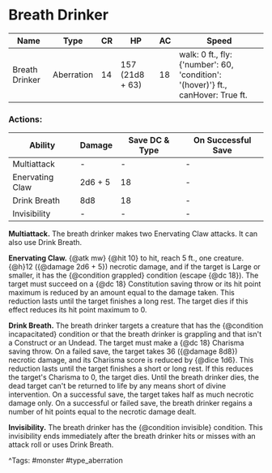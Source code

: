 # Breath Drinker

| Name | Type | CR | HP | AC | Speed |
|------|------|----|----|----|-------|
| Breath Drinker | Aberration | 14 | 157 (21d8 + 63) | 18 | walk: 0 ft., fly: {'number': 60, 'condition': '(hover)'} ft., canHover: True ft. |

### Actions:

| Ability | Damage | Save DC & Type | On Successful Save |
|---------|--------|----------------|--------------------|
| Multiattack | - | - | - |
| Enervating Claw | 2d6 + 5 | 18 | - |
| Drink Breath | 8d8 | 18 | - |
| Invisibility | - | - | - |


**Multiattack.** The breath drinker makes two Enervating Claw attacks. It can also use Drink Breath.

**Enervating Claw.** {@atk mw} {@hit 10} to hit, reach 5 ft., one creature. {@h}12 ({@damage 2d6 + 5}) necrotic damage, and if the target is Large or smaller, it has the {@condition grappled} condition (escape {@dc 18}). The target must succeed on a {@dc 18} Constitution saving throw or its hit point maximum is reduced by an amount equal to the damage taken. This reduction lasts until the target finishes a long rest. The target dies if this effect reduces its hit point maximum to 0.

**Drink Breath.** The breath drinker targets a creature that has the {@condition incapacitated} condition or that the breath drinker is grappling and that isn't a Construct or an Undead. The target must make a {@dc 18} Charisma saving throw. On a failed save, the target takes 36 ({@damage 8d8}) necrotic damage, and its Charisma score is reduced by {@dice 1d6}. This reduction lasts until the target finishes a short or long rest. If this reduces the target's Charisma to 0, the target dies. Until the breath drinker dies, the dead target can't be returned to life by any means short of divine intervention. On a successful save, the target takes half as much necrotic damage only. On a successful or failed save, the breath drinker regains a number of hit points equal to the necrotic damage dealt.

**Invisibility.** The breath drinker has the {@condition invisible} condition. This invisibility ends immediately after the breath drinker hits or misses with an attack roll or uses Drink Breath.

^Tags: #monster #type_aberration